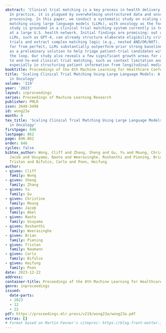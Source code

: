 ```yaml
---
abstract: 'Clinical trial matching is a key process in health delivery and discovery.
  In practice, it is plagued by overwhelming unstructured data and unscalable manual
  processing. In this paper, we conduct a systematic study on scaling clinical trial
  matching using large language models (LLMs), with oncology as the focus area. Our
  study is grounded in a clinical trial matching system currently in test deployment
  at a large U.S. health network. Initial findings are promising: out of box, cutting-edge
  LLMs, such as GPT-4, can already structure elaborate eligibility criteria of clinical
  trials and extract complex matching logic (e.g., nested AND/OR/NOT). While still
  far from perfect, LLMs substantially outperform prior strong baselines and may serve
  as a preliminary solution to help triage patient-trial candidates with humans in
  the loop. Our study also reveals a few significant growth areas for applying LLMs
  to end-to-end clinical trial matching, such as context limitation and accuracy,
  especially in structuring patient information from longitudinal medical records.'
booktitle: Proceedings of the 8th Machine Learning for Healthcare Conference
title: 'Scaling Clinical Trial Matching Using Large Language Models: A Case Study
  in Oncology'
volume: '219'
year: '2023'
layout: inproceedings
series: Proceedings of Machine Learning Research
publisher: PMLR
issn: 2640-3498
id: wong23a
month: 0
tex_title: 'Scaling Clinical Trial Matching Using Large Language Models: A Case Study
  in Oncology'
firstpage: 846
lastpage: 862
page: 846-862
order: 846
cycles: false
bibtex_author: Wong, Cliff and Zhang, Sheng and Gu, Yu and Moung, Christine and Abel,
  Jacob and Usuyama, Naoto and Weerasinghe, Roshanthi and Piening, Brian and Naumann,
  Tristan and Bifulco, Carlo and Poon, Hoifung
author:
- given: Cliff
  family: Wong
- given: Sheng
  family: Zhang
- given: Yu
  family: Gu
- given: Christine
  family: Moung
- given: Jacob
  family: Abel
- given: Naoto
  family: Usuyama
- given: Roshanthi
  family: Weerasinghe
- given: Brian
  family: Piening
- given: Tristan
  family: Naumann
- given: Carlo
  family: Bifulco
- given: Hoifung
  family: Poon
date: 2023-12-22
address:
container-title: Proceedings of the 8th Machine Learning for Healthcare Conference
genre: inproceedings
issued:
  date-parts:
  - 2023
  - 12
  - 22
pdf: https://proceedings.mlr.press/v219/wong23a/wong23a.pdf
extras: []
# Format based on Martin Fenner's citeproc: https://blog.front-matter.io/posts/citeproc-yaml-for-bibliographies/
---
```

